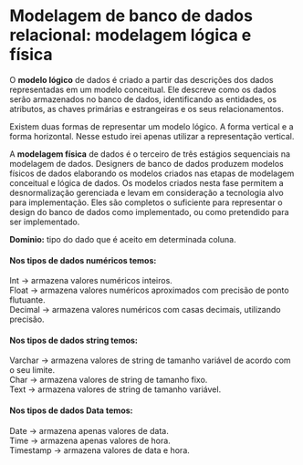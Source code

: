 # Modelagem de banco de dados relacional: modelagem lógica e física

O <strong>modelo lógico</strong> de dados é criado a partir das descrições dos dados representadas em um modelo conceitual. Ele descreve como os dados serão armazenados no banco de dados, identificando as entidades, os atributos, as chaves primárias e estrangeiras e os seus relacionamentos.

Existem duas formas de representar um modelo lógico. A forma vertical e a forma horizontal. Nesse estudo irei apenas utilizar a representação vertical.

A <strong>modelagem física</strong> de dados é o terceiro de três estágios sequenciais na modelagem de dados. Designers de banco de dados produzem modelos físicos de dados elaborando os modelos criados nas etapas de modelagem conceitual e lógica de dados. Os modelos criados nesta fase permitem a desnormalização gerenciada e levam em consideração a tecnologia alvo para implementação. Eles são completos o suficiente para representar o design do banco de dados como implementado, ou como pretendido para ser implementado.

<strong>Dominio:</strong> tipo do dado que é aceito em determinada coluna.


<h4>Nos tipos de dados numéricos temos:</h4>

Int &rarr; armazena valores numéricos inteiros.<br>
Float &rarr; armazena valores numéricos aproximados com precisão de ponto flutuante.<br>
Decimal &rarr; armazena valores numéricos com casas decimais, utilizando precisão.


<h4>Nos tipos de dados string temos:</h4>

Varchar &rarr; armazena valores de string de tamanho variável de acordo com o seu limite.<br>
Char &rarr; armazena valores de string de tamanho fixo.<br>
Text &rarr; armazena valores de string de tamanho variável.


<h4>Nos tipos de dados Data temos:</h4>

Date &rarr; armazena apenas valores de data.<br>
Time &rarr; armazena apenas valores de hora.<br>
Timestamp &rarr; armazena valores de data e hora.
